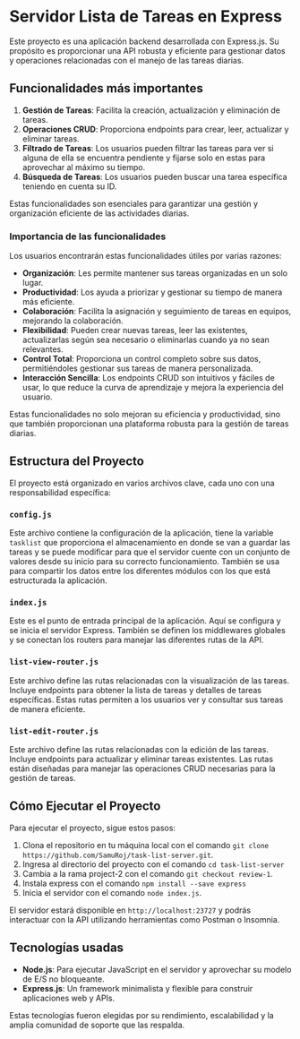 # Servidor Lista de Tareas en Express

Este proyecto es una aplicación backend desarrollada con Express.js. Su propósito es proporcionar una API robusta y eficiente para gestionar datos y operaciones relacionadas con el manejo de las tareas diarias.

## Funcionalidades más importantes

1. **Gestión de Tareas**: Facilita la creación, actualización y eliminación de tareas.
2. **Operaciones CRUD**: Proporciona endpoints para crear, leer, actualizar y eliminar tareas.
3. **Filtrado de Tareas**: Los usuarios pueden filtrar las tareas para ver si alguna de ella se encuentra pendiente y fijarse solo en estas para aprovechar al máximo su tiempo.
3. **Búsqueda de Tareas**: Los usuarios pueden buscar una tarea específica teniendo en cuenta su ID. 

Estas funcionalidades son esenciales para garantizar una gestión y organización eficiente de las actividades diarias.

### Importancia de las funcionalidades

Los usuarios encontrarán estas funcionalidades útiles por varias razones:

- **Organización**: Les permite mantener sus tareas organizadas en un solo lugar.
- **Productividad**: Los ayuda a priorizar y gestionar su tiempo de manera más eficiente.
- **Colaboración**: Facilita la asignación y seguimiento de tareas en equipos, mejorando la colaboración.
- **Flexibilidad**: Pueden crear nuevas tareas, leer las existentes, actualizarlas según sea necesario o eliminarlas cuando ya no sean relevantes.
- **Control Total**: Proporciona un control completo sobre sus datos, permitiéndoles gestionar sus tareas de manera personalizada.
- **Interacción Sencilla**: Los endpoints CRUD son intuitivos y fáciles de usar, lo que reduce la curva de aprendizaje y mejora la experiencia del usuario.

Estas funcionalidades no solo mejoran su eficiencia y productividad, sino que también proporcionan una plataforma robusta para la gestión de tareas diarias.

## Estructura del Proyecto

El proyecto está organizado en varios archivos clave, cada uno con una responsabilidad específica:

### `config.js`

Este archivo contiene la configuración de la aplicación, tiene la variable `tasklist` que proporciona el almacenamiento en donde se van a guardar las tareas y se puede modificar para que el servidor cuente con un conjunto de valores desde su inicio para su correcto funcionamiento. También se usa para compartir los datos entre los diferentes módulos con los que está estructurada la aplicación. 

### `index.js`

Este es el punto de entrada principal de la aplicación. Aquí se configura y se inicia el servidor Express. También se definen los middlewares globales y se conectan los routers para manejar las diferentes rutas de la API.

### `list-view-router.js`

Este archivo define las rutas relacionadas con la visualización de las tareas. Incluye endpoints para obtener la lista de tareas y detalles de tareas específicas. Estas rutas permiten a los usuarios ver y consultar sus tareas de manera eficiente.

### `list-edit-router.js`

Este archivo define las rutas relacionadas con la edición de las tareas. Incluye endpoints para actualizar y eliminar tareas existentes. Las rutas están diseñadas para manejar las operaciones CRUD necesarias para la gestión de tareas.

## Cómo Ejecutar el Proyecto

Para ejecutar el proyecto, sigue estos pasos:

1. Clona el repositorio en tu máquina local con el comando `git clone https://github.com/SamuRoj/task-list-server.git`.
2. Ingresa al directorio del proyecto con el comando `cd task-list-server`
3. Cambia a la rama project-2 con el comando `git checkout review-1`.
4. Instala express con el comando `npm install --save express` 
5. Inicia el servidor con el comando `node index.js`.

El servidor estará disponible en `http://localhost:23727` y podrás interactuar con la API utilizando herramientas como Postman o Insomnia.

## Tecnologías usadas

- **Node.js**: Para ejecutar JavaScript en el servidor y aprovechar su modelo de E/S no bloqueante.
- **Express.js**: Un framework minimalista y flexible para construir aplicaciones web y APIs.

Estas tecnologías fueron elegidas por su rendimiento, escalabilidad y la amplia comunidad de soporte que las respalda.
